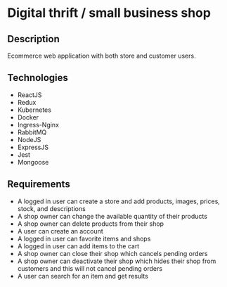 # Digital thrift / small business shop

## Description

<p>Ecommerce web application with both store and customer users.</p>

## Technologies

* ReactJS
* Redux
* Kubernetes
* Docker
* Ingress-Nginx
* RabbitMQ
* NodeJS
* ExpressJS
* Jest
* Mongoose

## Requirements

* A logged in user can create a store and add products, images, prices, stock, and descriptions
* A shop owner can change the available quantity of their products
* A shop owner can delete products from their shop
* A user can create an account
* A logged in user can favorite items and shops
* A logged in user can add items to the cart
* A shop owner can close their shop which cancels pending orders
* A shop owner can deactivate their shop which hides their shop from customers and this will not cancel pending orders
* A user can search for an item and get results

